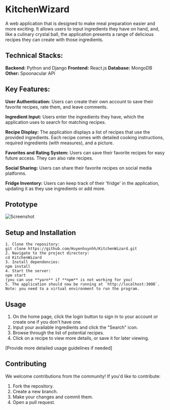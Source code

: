 # KitchenWizard
A web application that is designed to make meal preparation easier and more exciting. It allows users to input ingredients they have on hand, and, like a culinary crystal ball, the application presents a range of delicious recipes they can create with those ingredients.

## Technical Stacks:
**Backend:** Python and Django
**Frontend:** React.js
**Database:** MongoDB
**Other:** Spoonacular API

## Key Features:
**User Authentication:** Users can create their own account to save their favorite recipes, rate them, and leave comments.

**Ingredient Input:** Users enter the ingredients they have, which the application uses to search for matching recipes.

**Recipe Display:** The application displays a list of recipes that use the provided ingredients. Each recipe comes with detailed cooking instructions, required ingredients (with measures), and a picture.

**Favorites and Rating System:** Users can save their favorite recipes for easy future access. They can also rate recipes.

**Social Sharing:** Users can share their favorite recipes on social media platforms.

**Fridge Inventory:** Users can keep track of their 'fridge' in the application, updating it as they use ingredients or add more.

## Prototype 
![Screenshot](Prototype.png)

## Setup and Installation
```
1. Clone the repository:
git clone https://github.com/Huyenhuynhh/KitchenWizard.git
2. Navigate to the project directory:
cd KitchenWizard
3. Install dependencies:
npm install
4. Start the server:
npm start
(you can use **yarn** if **npm** is not working for you)
5. The application should now be running at `http://localhost:3000`.
Note: you need to a virtual environment to run the program.
```

## Usage

1. On the home page, click the login button to sign in to your account or create one if you don't have one.
2. Input your available ingredients and click the "Search" icon.
3. Browse through the list of potential recipes.
4. Click on a recipe to view more details, or save it for later viewing.

[Provide more detailed usage guidelines if needed]

## Contributing

We welcome contributions from the community! If you'd like to contribute:

1. Fork the repository.
2. Create a new branch.
3. Make your changes and commit them.
4. Open a pull request.





